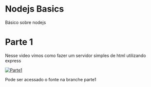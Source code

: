 # Nodejs Basics
Básico sobre nodejs
# Parte 1
Nesse video vímos como fazer um servidor simples de html utilizando express

[![Parte1](http://img.youtube.com/vi/c4i4d1HOjr8/0.jpg)](https://www.youtube.com/watch?v=c4i4d1HOjr8)

Pode ser acessado o fonte na branche parte1
